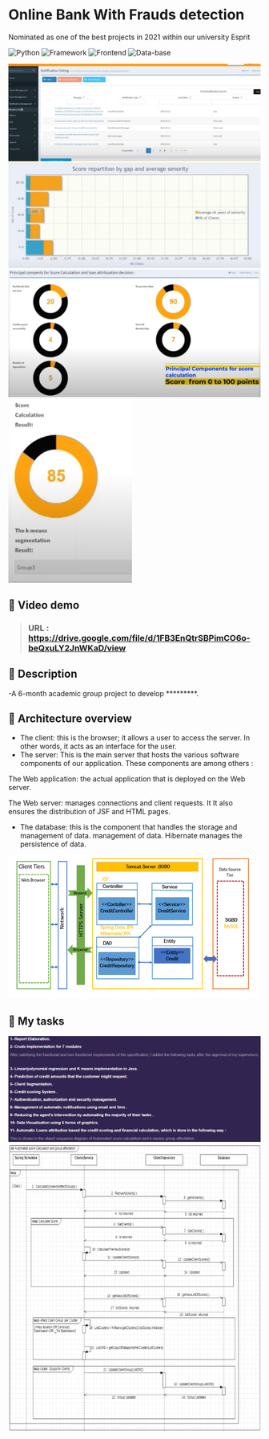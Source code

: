 # Online Bank With Frauds detection
Nominated as one of the best projects in 2021 within our university Esprit

![Python](https://img.shields.io/badge/Data-Mining-blueviolet)
![Framework](https://img.shields.io/badge/Spring-Boot-red)
![Frontend](https://img.shields.io/badge/Frontend-JSF-green)
![Data-base](https://img.shields.io/badge/MySql-red)




![alt text](https://github.com/iheb2/PIdev4/blob/main/bk2.png?raw=true)
![alt text](https://github.com/iheb2/PIdev4/blob/main/bk3.png?raw=true)
![alt text](https://github.com/iheb2/PIdev4/blob/main/bk4.png?raw=true)
![alt text](https://github.com/iheb2/PIdev4/blob/main/bk5.png?raw=true)

## 🎯 Video demo
> ###   URL   : https://drive.google.com/file/d/1FB3EnQtrSBPimCO6o-beQxuLY2JnWKaD/view

## 📝 Description
-A 6-month academic group project to develop *********.


## 📝 Architecture overview
- The client: this is the browser; it allows a user to access the server. In other words, it acts as an interface for the user.
- The server: This is the main server that hosts the various software components of our application. These components are among others :

The Web application: the actual application that is deployed on the Web server.

The Web server: manages connections and client requests. It It also ensures the distribution of JSF and HTML pages.

- The database: this is the component that handles the storage and management of data. management of data. Hibernate manages the persistence of data. 

![alt text](https://github.com/iheb2/PIdev4/blob/main/archi2.png?raw=true)

## 📝 My tasks

![alt text](https://github.com/iheb2/PIdev4/blob/main/Screenshot%202022-03-20%20194151.png?raw=true)
![alt text](https://github.com/iheb2/PIdev4/blob/main/seq2.png?raw=true)










